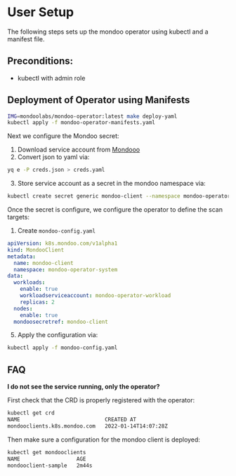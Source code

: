 # User Setup

The following steps sets up the mondoo operator using kubectl and a manifest file.

## Preconditions:

- kubectl with admin role

## Deployment of Operator using Manifests

```bash
IMG=mondoolabs/mondoo-operator:latest make deploy-yaml
kubectl apply -f mondoo-operator-manifests.yaml 
```

Next we configure the Mondoo secret:

1. Download service account from [Mondooo](https://mondoo.com)
2. Convert json to yaml via:

```bash
yq e -P creds.json > creds.yaml
```

3. Store service account as a secret in the mondoo namespace via:

```bash
kubectl create secret generic mondoo-client --namespace mondoo-operator-system --from-file=config=creds.yaml
```

Once the secret is configure, we configure the operator to define the scan targets:

1. Create `mondoo-config.yaml`

```yaml
apiVersion: k8s.mondoo.com/v1alpha1
kind: MondooClient
metadata:
  name: mondoo-client
  namespace: mondoo-operator-system
data:
  workloads:
    enable: true
    workloadserviceaccount: mondoo-operator-workload
    replicas: 2
  nodes:
    enable: true
  mondoosecretref: mondoo-client
```

5. Apply the configuration via:

```bash
kubectl apply -f mondoo-config.yaml 
```

## FAQ

**I do not see the service running, only the operator?**

First check that the CRD is properly registered with the operator:

```bash
kubectl get crd
NAME                           CREATED AT
mondooclients.k8s.mondoo.com   2022-01-14T14:07:28Z
```

Then make sure a configuration for the mondoo client is deployed:

```bash
kubectl get mondooclients
NAME                  AGE
mondooclient-sample   2m44s
```